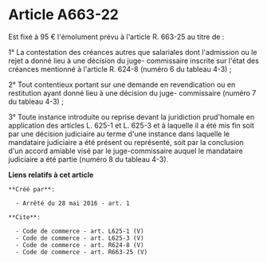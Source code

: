 # Article A663-22

Est fixé à 95 € l'émolument prévu à l'article R. 663-25 au titre de : 

1° La contestation des créances autres que salariales dont l'admission ou le rejet a donné lieu à une décision du juge-
commissaire inscrite sur l'état des créances mentionné à l'article R. 624-8 (numéro 6 du tableau 4-3) ; 

2° Tout contentieux portant sur une demande en revendication ou en restitution ayant donné lieu à une décision du juge-
commissaire (numéro 7 du tableau 4-3) ; 

3° Toute instance introduite ou reprise devant la juridiction prud'homale en application des articles L. 625-1 et L. 625-3 et
à laquelle il a été mis fin soit par une décision judiciaire au terme d'une instance dans laquelle le mandataire judiciaire a
été présent ou représenté, soit par la conclusion d'un accord amiable visé par le juge-commissaire auquel le mandataire
judiciaire a été partie (numéro 8 du tableau 4-3).

**Liens relatifs à cet article**

	**Créé par**:

	  - Arrêté du 28 mai 2016 - art. 1

	**Cite**:

	  - Code de commerce - art. L625-1 (V)
	  - Code de commerce - art. L625-3 (V)
	  - Code de commerce - art. R624-8 (V)
	  - Code de commerce - art. R663-25 (V)
